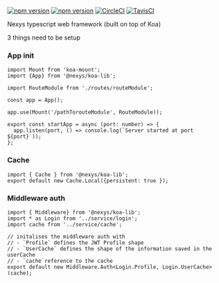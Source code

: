 [![npm version](https://badge.fury.io/js/%40nexys%2Fkoa-lib.svg)](https://www.npmjs.com/package/@nexys/koa-lib)
[![npm version](https://img.shields.io/npm/v/@nexys/koa-lib.svg)](https://www.npmjs.com/package/@nexys/koa-lib)
[![CircleCI](https://circleci.com/gh/Nexysweb/koa-lib.svg?style=svg)](https://circleci.com/gh/Nexysweb/koa-lib)
[![TavisCI](https://travis-ci.com/Nexysweb/koa-lib-ts.svg?branch=master)](https://travis-ci.com/Nexysweb/koa-lib-ts)

Nexys typescript web framework (built on top of Koa)

3 things need to be setup

### App init
```
import Mount from 'koa-mount';
import {App} from '@nexys/koa-lib';

import RouteModule from './routes/routeModule';

const app = App();

app.use(Mount('/pathTorouteModule', RouteModule));

export const startApp = async (port: number) => {
  app.listen(port, () => console.log(`Server started at port ${port}`));
};
```

### Cache
```
import { Cache } from '@nexys/koa-lib';
export default new Cache.Local({persistent: true });
```

### Middleware auth

```
import { Middleware} from '@nexys/koa-lib';
import * as Login from '../service/login';
import cache from '../service/cache';

// initalises the middleware auth with
// - `Profile` defines the JWT Profile shape
// - `UserCache` defines the shape of the information saved in the userCache
// - `cache`reference to the cache
export default new Middleware.Auth<Login.Profile, Login.UserCache>(cache);
```


